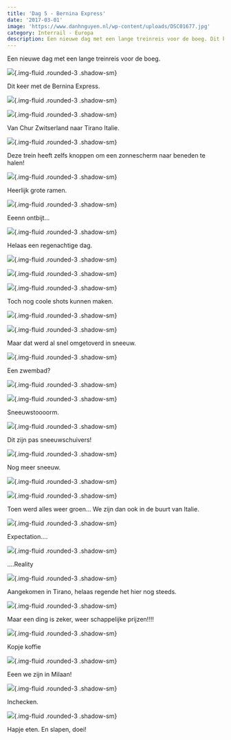 ```yaml
---
title: 'Dag 5 - Bernina Express'
date: '2017-03-01'
image: 'https://www.danhnguyen.nl/wp-content/uploads/DSC01677.jpg'
category: Interrail - Europa
description: Een nieuwe dag met een lange treinreis voor de boeg. Dit keer met de Bernina Express...
---
```


Een nieuwe dag met een lange treinreis voor de boeg.

![](https://www.danhnguyen.nl/wp-content/uploads/20170228_083532-700x394.jpg){.img-fluid .rounded-3 .shadow-sm}

Dit keer met de Bernina Express.

![](https://www.danhnguyen.nl/wp-content/uploads/20170228_083636-700x394.jpg){.img-fluid .rounded-3 .shadow-sm}

![](https://www.danhnguyen.nl/wp-content/uploads/DSC01646-700x394.jpg){.img-fluid .rounded-3 .shadow-sm}

Van Chur Zwitserland naar Tirano Italie.

![](https://www.danhnguyen.nl/wp-content/uploads/20170228_083643-700x394.jpg){.img-fluid .rounded-3 .shadow-sm}

Deze trein heeft zelfs knoppen om een zonnescherm naar beneden te halen!

![](https://www.danhnguyen.nl/wp-content/uploads/DSC01645-700x394.jpg){.img-fluid .rounded-3 .shadow-sm}

Heerlijk grote ramen.

![](https://www.danhnguyen.nl/wp-content/uploads/20170228_084136-700x394.jpg){.img-fluid .rounded-3 .shadow-sm}

Eeenn ontbijt...

![](https://www.danhnguyen.nl/wp-content/uploads/DSC01766-700x394.jpg){.img-fluid .rounded-3 .shadow-sm}

Helaas een regenachtige dag.

![](https://www.danhnguyen.nl/wp-content/uploads/DSC01670-700x394.jpg){.img-fluid .rounded-3 .shadow-sm}

![](https://www.danhnguyen.nl/wp-content/uploads/DSC01677-700x394.jpg){.img-fluid .rounded-3 .shadow-sm}

![](https://www.danhnguyen.nl/wp-content/uploads/DSC01681-700x394.jpg){.img-fluid .rounded-3 .shadow-sm}

Toch nog coole shots kunnen maken.

![](https://www.danhnguyen.nl/wp-content/uploads/DSC01690-700x394.jpg){.img-fluid .rounded-3 .shadow-sm}

![](https://www.danhnguyen.nl/wp-content/uploads/DSC01745-700x394.jpg){.img-fluid .rounded-3 .shadow-sm}

Maar dat werd al snel omgetoverd in sneeuw.

![](https://www.danhnguyen.nl/wp-content/uploads/DSC01687-700x394.jpg){.img-fluid .rounded-3 .shadow-sm}

Een zwembad?

![](https://www.danhnguyen.nl/wp-content/uploads/DSC01730-700x394.jpg){.img-fluid .rounded-3 .shadow-sm}

![](https://www.danhnguyen.nl/wp-content/uploads/DSC01738-700x394.jpg){.img-fluid .rounded-3 .shadow-sm}

Sneeuwstoooorm.

![](https://www.danhnguyen.nl/wp-content/uploads/DSC01726-700x394.jpg){.img-fluid .rounded-3 .shadow-sm}

Dit zijn pas sneeuwschuivers!

![](https://www.danhnguyen.nl/wp-content/uploads/DSC01705-700x394.jpg){.img-fluid .rounded-3 .shadow-sm}

Nog meer sneeuw.

![](https://www.danhnguyen.nl/wp-content/uploads/DSC01758-700x394.jpg){.img-fluid .rounded-3 .shadow-sm}

![](https://www.danhnguyen.nl/wp-content/uploads/DSC01761-700x394.jpg){.img-fluid .rounded-3 .shadow-sm}

Toen werd alles weer groen... We zijn dan ook in de buurt van Italie.

![](https://www.danhnguyen.nl/wp-content/uploads/DSC01763-700x394.jpg){.img-fluid .rounded-3 .shadow-sm}

Expectation....

![](https://www.danhnguyen.nl/wp-content/uploads/DSC01764-700x394.jpg){.img-fluid .rounded-3 .shadow-sm}

....Reality

![](https://www.danhnguyen.nl/wp-content/uploads/20170228_131340-700x394.jpg){.img-fluid .rounded-3 .shadow-sm}

Aangekomen in Tirano, helaas regende het hier nog steeds.

![](https://www.danhnguyen.nl/wp-content/uploads/20170228_131724-700x394.jpg){.img-fluid .rounded-3 .shadow-sm}

Maar een ding is zeker, weer schappelijke prijzen!!!!

![](https://www.danhnguyen.nl/wp-content/uploads/20170228_132224-e1488315634929-700x394.jpg){.img-fluid .rounded-3 .shadow-sm}

Kopje koffie

![](https://www.danhnguyen.nl/wp-content/uploads/20170228_174244-700x394.jpg){.img-fluid .rounded-3 .shadow-sm}

Eeen we zijn in Milaan!

![](https://www.danhnguyen.nl/wp-content/uploads/20170228_182437-700x394.jpg){.img-fluid .rounded-3 .shadow-sm}

Inchecken.

![](https://www.danhnguyen.nl/wp-content/uploads/20170228_200250-700x394.jpg){.img-fluid .rounded-3 .shadow-sm}

Hapje eten.
En slapen, doei!

